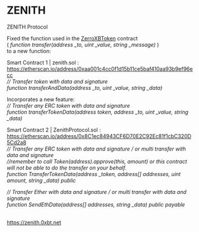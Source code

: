 # ZENITH
ZENITH Protocol

Fixed the function used in the <a href="https://etherscan.io/token/0xcd0a53685b594a543181e6203433766648a8cd43" target="_blank">ZerroXBToken</a> contract <br>
( <i>function transfer(address _to, uint _value, string _message)</i> )<br>
to a new function: <br>

  Smart Contract 1 | zenith.sol :<br>
  https://etherscan.io/address/0xaa001c4cc0f1d15b11ce5baf410aa93b9ef96ecc<br>
<i>// Transfer token with data and signature<br>
function transferAndData(address _to, uint _value, string _data)</i><br>

Incorporates a new feature:<br>
<i>// Transfer any ERC token with data and signature<br>
function transferTokenData(address token, address _to, uint _value, string _data)</i><br>
  
  Smart Contract 2 | ZenithProtocol.sol :<br>
  https://etherscan.io/address/0x8C1ec84943CF6D70E2C92Ec81f1cbC320D5Cd2a8<br>
<i>// Transfer any ERC token with data and signature / or multi transfer with data and signature<br> 
//remember to call Token(address).approve(this, amount) or this contract will not be able to do the transfer on your behalf.<br>
function TransferTokenData(address _token, address[] addresses, uint amount, string _data) public</i><br>

<i>// Transfer Ether with data and signature / or multi transfer with data and signature <br>
function SendEthData(address[] addresses, string _data) public payable </i><br><br>
  
  https://zenith.0xbt.net
